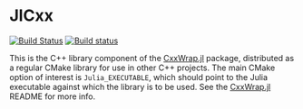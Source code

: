 # JlCxx

[![Build Status](https://travis-ci.org/JuliaInterop/libcxxwrap-julia.svg?branch=master)](https://travis-ci.org/JuliaInterop/libcxxwrap-julia.svg)
[![Build status](https://ci.appveyor.com/api/projects/status/96h6josegra2ct2d?svg=true)](https://ci.appveyor.com/project/barche/libcxxwrap-julia)

This is the C++ library component of the [CxxWrap.jl](https://github.com/JuliaInterop/CxxWrap.jl) package, distributed as a regular CMake library
for use in other C++ projects. The main CMake option of interest is `Julia_EXECUTABLE`, which should point to the Julia executable against which 
the library is to be used. See the [CxxWrap.jl](https://github.com/JuliaInterop/CxxWrap.jl) README for more info.